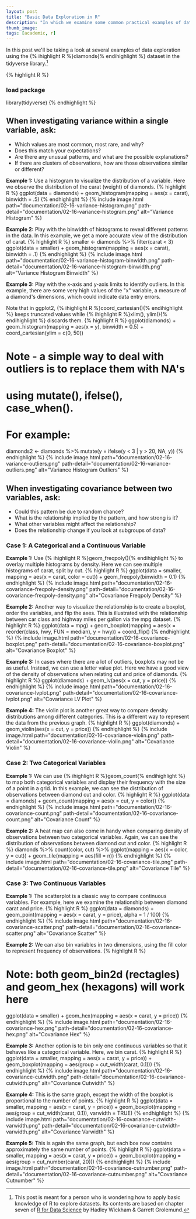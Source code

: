 ```yaml
---
layout: post
title: "Basic Data Exploration in R"
description: "In which we examine some common practical examples of data exploration: observing variance and co-variance with histograms, boxplots, scatterplots, and heat maps."
thumb_image: 
tags: [academic, r]
---
```


In this post we'll be taking a look at several examples of data exploration using the {% ihighlight R %}diamonds{% endihighlight %} dataset in the tidyverse library.[^1]

[^1]: This post is meant for a person who is wondering how to apply basic knowledge of R to explore datasets. Its contents are based on chapter seven of [R for Data Science](https://r4ds.had.co.nz/index.html) by Hadley Wickham & Garrett Grolemund.

{% highlight R %}
### load package
library(tidyverse)
{% endhighlight %}

## When investigating variance within a single variable, ask:
* Which values are most common, most rare, and why? 
* Does this match your expectations?
* Are there any unusual patterns, and what are the possible explanations?
* If there are clusters of observations, how are those observations similar or different?

**Example 1:** Use a histogram to visualize the distribution of a variable. Here we observe the distribution of the carat (weight) of diamonds.
{% highlight R %}
ggplot(data = diamonds) +
  geom_histogram(mapping = aes(x = carat), binwidth = .5)
{% endhighlight %}
{% include image.html path="documentation/02-16-variance-histogram.png"
                      path-detail="documentation/02-16-variance-histogram.png"
                      alt="Variance Histogram" %}

**Example 2:** Play with the binwidth of histograms to reveal different patterns in the data. In this example, we get a more accurate view of the distribution of carat.
{% highlight R %}
smaller <- diamonds %>%
  filter(carat < 3)
ggplot(data = smaller) +
  geom_histogram(mapping = aes(x = carat), binwidth = .1)
{% endhighlight %}
{% include image.html path="documentation/02-16-variance-histogram-binwidth.png"
                      path-detail="documentation/02-16-variance-histogram-binwidth.png"
                      alt="Variance Histogram Binwidth" %}

**Example 3:** Play with the x-axis and y-axis limits to identify outliers. In this example, there are some very high values of the "x" variable, a measure of a diamond's dimensions, which could indicate data entry errors. 

Note that in ggplot2, {% ihighlight R %}coord_cartesian(){% endihighlight %} keeps truncated values while {% ihighlight R %}xlim(), ylim(){% endihighlight %} discards them.
{% highlight R %}
ggplot(diamonds) + 
  geom_histogram(mapping = aes(x = y), binwidth = 0.5) +
  coord_cartesian(ylim = c(0, 50))

# Note - a simple way to deal with outliers is to replace them with NA's
#   using mutate(), ifelse(), case_when(). 
# For example:
diamonds2 <- diamonds %>%
  mutate(y = ifelse(y < 3 | y > 20, NA, y))
{% endhighlight %}
{% include image.html path="documentation/02-16-variance-outliers.png"
                      path-detail="documentation/02-16-variance-outliers.png"
                      alt="Variance Histogram Outliers" %}

## When investigating covariance between two variables, ask:
* Could this pattern be due to random chance? 
* What is the relationship implied by the pattern, and how strong is it?
* What other variables might affect the relationship?
* Does the relationship change if you look at subgroups of data?

### Case 1: A Categorical and a Continuous Variable
**Example 1:** Use {% ihighlight R %}geom_freqpoly(){% endihighlight %} to overlay multiple histograms by density. Here we can see multiple histograms of carat, split by cut.
{% highlight R %}
ggplot(data = smaller, mapping = aes(x = carat, color = cut)) +
  geom_freqpoly(binwidth = 0.1)
{% endhighlight %}
{% include image.html path="documentation/02-16-covariance-freqpoly-density.png"
                      path-detail="documentation/02-16-covariance-freqpoly-density.png"
                      alt="Covariance Freqpoly Density" %}

**Example 2:** Another way to visualize the relationship is to create a boxplot, order the variables, and flip the axes. This is illustrated with the relationship between car class and highway miles per gallon via the mpg dataset. 
{% highlight R %}
ggplot(data = mpg) +
  geom_boxplot(mapping = aes(x = reorder(class, hwy, FUN = median), y = hwy)) +
  coord_flip()
{% endhighlight %}
{% include image.html path="documentation/02-16-covariance-boxplot.png"
                      path-detail="documentation/02-16-covariance-boxplot.png"
                      alt="Covariance Boxplot" %}

**Example 3:** In cases where there are a lot of outliers, boxplots may not be as useful. Instead, we can use a letter value plot. Here we have a good view of the density of observations when relating cut and price of diamonds.
{% highlight R %}
ggplot(diamonds) +
  geom_lv(aes(x = cut, y = price))
{% endhighlight %}
{% include image.html path="documentation/02-16-covariance-lvplot.png"
                      path-detail="documentation/02-16-covariance-lvplot.png"
                      alt="Covariance LV Plot" %}

**Example 4:** The violin plot is another great way to compare density distributions among different categories. This is a different way to represent the data from the previous graph.
{% highlight R %}
ggplot(diamonds) +
  geom_violin(aes(x = cut, y = price))
{% endhighlight %}
{% include image.html path="documentation/02-16-covariance-violin.png"
                      path-detail="documentation/02-16-covariance-violin.png"
                      alt="Covariance Violin" %}

### Case 2: Two Categorical Variables

**Example 1:** We can use {% ihighlight R %}geom_count{% endihighlight %} to map both categorical variables and display their frequency with the size of a point in a grid. In this example, we can see the distribution of observations between diamond cut and color. 
{% highlight R %}
ggplot(data = diamonds) +
  geom_count(mapping = aes(x = cut, y = color))
{% endhighlight %}
{% include image.html path="documentation/02-16-covariance-count.png"
                      path-detail="documentation/02-16-covariance-count.png"
                      alt="Covariance Count" %}

**Example 2:** A heat map can also come in handy when comparing density of observations between two categorical variables. Again, we can see the distribution of observations between diamond cut and color.
{% highlight R %}
diamonds %>%
  count(color, cut) %>%
  ggplot(mapping = aes(x = color, y = cut)) +
    geom_tile(mapping = aes(fill = n))
{% endhighlight %}
{% include image.html path="documentation/02-16-covariance-tile.png"
                      path-detail="documentation/02-16-covariance-tile.png"
                      alt="Covariance Tile" %}


### Case 3: Two Continuous Variables

**Example 1:** The scatterplot is a classic way to compare continuous variables. For example, here we examine the relationship between diamond carat and price.
{% highlight R %}
ggplot(data = diamonds) + 
  geom_point(mapping = aes(x = carat, y = price), alpha = 1 / 100)
{% endhighlight %}
{% include image.html path="documentation/02-16-covariance-scatter.png"
                      path-detail="documentation/02-16-covariance-scatter.png"
                      alt="Covariance Scatter" %}

**Example 2:** We can also bin variables in two dimensions, using the fill color to represent frequency of observations. 
{% highlight R %}
# Note: both geom_bin2d (rectagles) and geom_hex (hexagons) will work here
ggplot(data = smaller) +
  geom_hex(mapping = aes(x = carat, y = price))
{% endhighlight %}
{% include image.html path="documentation/02-16-covariance-hex.png"
                      path-detail="documentation/02-16-covariance-hex.png"
                      alt="Covariance Hex" %}

**Example 3:** Another option is to bin only one continuous variables so that it behaves like a categorical variable. Here, we bin carat.
{% highlight R %}
ggplot(data = smaller, mapping = aes(x = carat, y = price)) + 
  geom_boxplot(mapping = aes(group = cut_width(carat, 0.1)))
{% endhighlight %}
{% include image.html path="documentation/02-16-covariance-cutwidth.png"
                      path-detail="documentation/02-16-covariance-cutwidth.png"
                      alt="Covariance Cutwidth" %}

**Example 4:** This is the same graph, except the width of the boxplot is proportional to the number of points.
{% highlight R %}
ggplot(data = smaller, mapping = aes(x = carat, y = price)) + 
  geom_boxplot(mapping = aes(group = cut_width(carat, 0.1)), varwidth = TRUE)
{% endhighlight %}
{% include image.html path="documentation/02-16-covariance-cutwidth-varwidth.png"
                      path-detail="documentation/02-16-covariance-cutwidth-varwidth.png"
                      alt="Covariance Varwidth" %}

**Example 5:** This is again the same graph, but each box now contains approximately the same number of points.
{% highlight R %}
ggplot(data = smaller, mapping = aes(x = carat, y = price)) + 
  geom_boxplot(mapping = aes(group = cut_number(carat, 20)))
{% endhighlight %}
{% include image.html path="documentation/02-16-covariance-cutnumber.png"
                      path-detail="documentation/02-16-covariance-cutnumber.png"
                      alt="Covariance Cutnumber" %}
